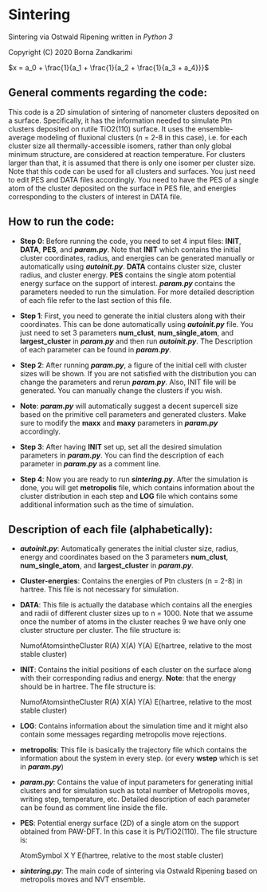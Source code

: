 # Sintering

Sintering via Ostwald Ripening written in *Python 3*

Copyright (C) 2020 Borna Zandkarimi

$x = a_0 + \frac{1}{a_1 + \frac{1}{a_2 + \frac{1}{a_3 + a_4}}}$

## **General comments regarding the code**:

This code is a 2D simulation of sintering of nanometer clusters deposited on a surface. Specifically, it has the information needed to simulate Ptn clusters deposited on rutile TiO2(110) surface. It uses the ensemble-average modeling of fluxional clusters (n = 2-8 in this case), i.e. for each cluster size all thermally-accessible isomers, rather than only global minimum structure, are considered at reaction temperature. For clusters larger than that, it is assumed that there is only one isomer per cluster size. Note that this code can be used for all clusters and surfaces. You just need to edit PES and DATA files accordingly. You need to have the PES of a single atom of the cluster deposited on the surface in PES file, and energies corresponding to the clusters of interest in DATA file.

## **How to run the code**:

* **Step 0**: Before running the code, you need to set 4 input files: **INIT**, **DATA**, **PES**, and _**param.py**_. Note that **INIT** which contains the initial cluster coordinates, radius, and energies can be generated manually or automatically using _**autoinit.py**_. **DATA** contains cluster size, cluster radius, and cluster energy. **PES** contains the single atom potential energy surface on the support of interest. _**param.py**_ contains the parameters needed to run the simulation. For more detailed description of each file refer to the last section of this file.

* **Step 1**: First, you need to generate the initial clusters along with their coordinates. This can be done automatically using _**autoinit.py**_ file. You just need to set 3 parameters **num_clust**, **num_single_atom**, and **largest_cluster** in _**param.py**_ and then run _**autoinit.py**_. The Description of each parameter can be found in _**param.py**_.

* **Step 2**: After running _**param.py**_, a figure of the initial cell with cluster sizes will be shown. If you are not satisfied with the distribution you can change the parameters and rerun _**param.py**_. Also, INIT file will be generated. You can manually change the clusters if you wish.

* **Note**: _**param.py**_ will automatically suggest a decent supercell size based on the primitive cell parameters and generated clusters. Make sure to modify the **maxx** and **maxy** parameters in _**param.py**_ accordingly.

* **Step 3**: After having **INIT** set up, set all the desired simulation parameters in _**param.py**_. You can find the description of each parameter in _**param.py**_ as a comment line. 

* **Step 4**: Now you are ready to run _**sintering.py**_. After the simulation is done, you will get **metropolis** file, which contains information about the cluster distribution in each step and **LOG** file which contains some additional information such as the time of simulation.  

## **Description of each file (alphabetically)**:

* _**autoinit.py**_: Automatically generates the initial cluster size, radius, energy and coordinates based on the 3 parameters **num_clust**, **num_single_atom**, and **largest_cluster** in _**param.py**_.

* **Cluster-energies**: Contains the energies of Ptn clusters (n = 2-8) in hartree. This file is not necessary for simulation.

* **DATA**: This file is actually the database which contains all the energies and radii of different cluster sizes up to n = 1000. Note that we assume once the number of atoms in the cluster reaches 9 we have only one cluster structure per cluster. The file structure is:

  NumofAtomsintheCluster      R(A)       X(A)     Y(A)       E(hartree, relative to the most stable cluster)

* **INIT**: Contains the initial positions of each cluster on the surface along with their corresponding radius and energy. **Note**: that the energy should be in hartree. The file structure is:

  NumofAtomsintheCluster      R(A)       X(A)     Y(A)       E(hartree, relative to the most stable cluster)

* **LOG**: Contains information about the simulation time and it might also contain some messages regarding metropolis move rejections.

* **metropolis**: This file is basically the trajectory file which contains the information about the system in every step. (or every **wstep** which is set in _**param.py**_)

* _**param.py**_: Contains the value of input parameters for generating initial clusters and for simulation such as total number of Metropolis moves, writing step, temperature, etc. Detailed description of each parameter can be found as comment line inside the file.

* **PES**: Potential energy surface (2D) of a single atom on the support obtained from PAW-DFT. In this case it is Pt/TiO2(110). The file structure is:

  AtomSymbol    X      Y      E(hartree, relative to the most stable cluster)

* _**sintering.py**_: The main code of sintering via Ostwald Ripening based on metropolis moves and NVT ensemble.
